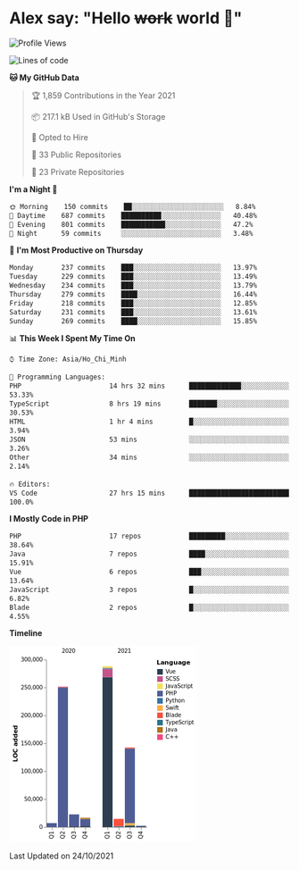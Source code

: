 # Alex say: "Hello ~~work~~ world 🐾"

<!--START_SECTION:waka-->
![Profile Views](http://img.shields.io/badge/Profile%20Views-0-blue)

![Lines of code](https://img.shields.io/badge/From%20Hello%20World%20I%27ve%20Written-746145%20lines%20of%20code-blue)

**🐱 My GitHub Data** 

> 🏆 1,859 Contributions in the Year 2021
 > 
> 📦 217.1 kB Used in GitHub's Storage 
 > 
> 💼 Opted to Hire
 > 
> 📜 33 Public Repositories 
 > 
> 🔑 23 Private Repositories  
 > 
**I'm a Night 🦉** 

```text
🌞 Morning    150 commits    ██░░░░░░░░░░░░░░░░░░░░░░░   8.84% 
🌆 Daytime    687 commits    ██████████░░░░░░░░░░░░░░░   40.48% 
🌃 Evening    801 commits    ███████████░░░░░░░░░░░░░░   47.2% 
🌙 Night      59 commits     ░░░░░░░░░░░░░░░░░░░░░░░░░   3.48%

```
📅 **I'm Most Productive on Thursday** 

```text
Monday       237 commits    ███░░░░░░░░░░░░░░░░░░░░░░   13.97% 
Tuesday      229 commits    ███░░░░░░░░░░░░░░░░░░░░░░   13.49% 
Wednesday    234 commits    ███░░░░░░░░░░░░░░░░░░░░░░   13.79% 
Thursday     279 commits    ████░░░░░░░░░░░░░░░░░░░░░   16.44% 
Friday       218 commits    ███░░░░░░░░░░░░░░░░░░░░░░   12.85% 
Saturday     231 commits    ███░░░░░░░░░░░░░░░░░░░░░░   13.61% 
Sunday       269 commits    ████░░░░░░░░░░░░░░░░░░░░░   15.85%

```


📊 **This Week I Spent My Time On** 

```text
⌚︎ Time Zone: Asia/Ho_Chi_Minh

💬 Programming Languages: 
PHP                      14 hrs 32 mins      █████████████░░░░░░░░░░░░   53.33% 
TypeScript               8 hrs 19 mins       ███████░░░░░░░░░░░░░░░░░░   30.53% 
HTML                     1 hr 4 mins         █░░░░░░░░░░░░░░░░░░░░░░░░   3.94% 
JSON                     53 mins             ░░░░░░░░░░░░░░░░░░░░░░░░░   3.26% 
Other                    34 mins             ░░░░░░░░░░░░░░░░░░░░░░░░░   2.14%

🔥 Editors: 
VS Code                  27 hrs 15 mins      █████████████████████████   100.0%

```

**I Mostly Code in PHP** 

```text
PHP                      17 repos            █████████░░░░░░░░░░░░░░░░   38.64% 
Java                     7 repos             ████░░░░░░░░░░░░░░░░░░░░░   15.91% 
Vue                      6 repos             ███░░░░░░░░░░░░░░░░░░░░░░   13.64% 
JavaScript               3 repos             █░░░░░░░░░░░░░░░░░░░░░░░░   6.82% 
Blade                    2 repos             █░░░░░░░░░░░░░░░░░░░░░░░░   4.55%

```


**Timeline**

![Chart not found](https://raw.githubusercontent.com/alexzvn/alexzvn/main/charts/bar_graph.png) 


 Last Updated on 24/10/2021
<!--END_SECTION:waka-->
